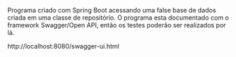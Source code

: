 Programa criado com Spring Boot acessando uma false base de dados criada em uma classe de repositório.
O programa esta documentado com o framework Swagger/Open API, então os testes poderão ser realizados por lá.

http://localhost:8080/swagger-ui.html